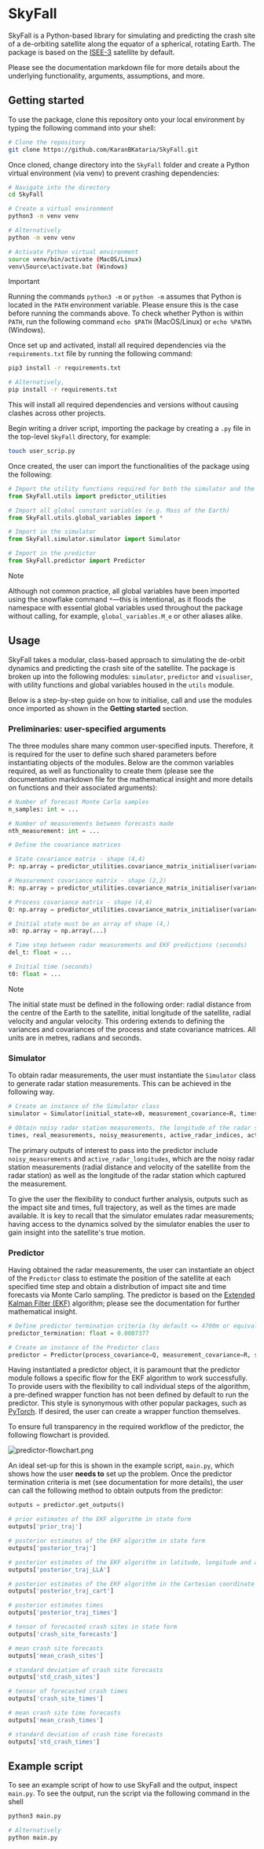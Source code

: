 
# SkyFall

SkyFall is a Python-based library for simulating and predicting the crash site of a de-orbiting satellite along the equator of a spherical, rotating Earth. The package is based on the [ISEE-3](https://science.nasa.gov/mission/isee-3-ice/) satellite by default.

Please see the documentation markdown file for more details about the underlying functionality, arguments, assumptions, and more. 

## Getting started

To use the package, clone this repository onto your local environment by typing the following command into your shell:

```bash
# Clone the repository
git clone https://github.com/KaranBKataria/SkyFall.git
```

Once cloned, change directory into the `SkyFall` folder and create a Python virtual environment (via venv) to prevent crashing dependencies:

```bash
# Navigate into the directory
cd SkyFall

# Create a virtual environment
python3 -m venv venv

# Alternatively
python -m venv venv

# Activate Python virtual environment
source venv/bin/activate (MacOS/Linux)
venv\Source\activate.bat (Windows)
```

> [!IMPORTANT]  
Running the commands `python3 -m` or `python -m` assumes that Python is located in the `PATH` environment variable. Please ensure this is the case before running the commands above. To check whether Python is within `PATH`, run the following command `echo $PATH` (MacOS/Linux) or `echo %PATH%` (Windows).

Once set up and activated, install all required dependencies via the `requirements.txt` file by running the following command:

```bash
pip3 install -r requirements.txt

# Alternatively,
pip install -r requirements.txt
```

This will install all required dependencies and versions without causing clashes across other projects.

Begin writing a driver script, importing the package by creating a `.py` file in the top-level `SkyFall` directory, for example:

```bash
touch user_scrip.py
```

Once created, the user can import the functionalities of the package using the following:

```python
# Import the utility functions required for both the simulator and the predictor
from SkyFall.utils import predictor_utilities

# Import all global constant variables (e.g. Mass of the Earth)
from SkyFall.utils.global_variables import *

# Import in the simulator
from SkyFall.simulator.simulator import Simulator

# Import in the predictor
from SkyFall.predictor import Predictor
```

>[!NOTE]
Although not common practice, all global variables have been imported using the snowflake command `*`—this is intentional, as it floods the namespace with essential global variables used throughout the package without calling, for example, `global_variables.M_e` or other aliases alike.

## Usage

SkyFall takes a modular, class-based approach to simulating the de-orbit dynamics and predicting the crash site of the satellite. The package is broken up into the following modules: `simulator`, `predictor` and `visualiser`, with utility functions and global variables housed in the `utils` module.

Below is a step-by-step guide on how to initialise, call and use the modules once imported as shown in the **Getting started** section.

### Preliminaries: user-specified arguments

The three modules share many common user-specified inputs. Therefore, it is required for the user to define such shared parameters before instantiating objects of the modules. Below are the common variables required, as well as functionality to create them (please see the documentation markdown file for the mathematical insight and more details on functions and their associated arguments):

```python
# Number of forecast Monte Carlo samples 
n_samples: int = ...

# Number of measurements between forecasts made
nth_measurement: int = ...

# Define the covariance matrices

# State covariance matrix - shape (4,4)
P: np.array = predictor_utilities.covariance_matrix_initialiser(variances=[...], covariances=[...])

# Measurement covariance matrix - shape (2,2)
R: np.array = predictor_utilities.covariance_matrix_initialiser(variances=[...], covariances=[...])

# Process covariance matrix - shape (4,4)
Q: np.array = predictor_utilities.covariance_matrix_initialiser(variances=[...], covariances=[...])

# Initial state must be an array of shape (4,)
x0: np.array = np.array(...)

# Time step between radar measurements and EKF predictions (seconds)
del_t: float = ...

# Initial time (seconds)
t0: float = ...
```

>[!NOTE]
> The initial state must be defined in the following order: radial distance from the centre of the Earth to the satellite, initial longitude of the satellite, radial velocity and angular velocity. This ordering extends to defining the variances and covariances of the process and state covariance matrices. All units are in metres, radians and seconds.
>
### Simulator

To obtain radar measurements, the user must instantiate the `Simulator` class to generate radar station measurements. This can be achieved in the following way.

```python
# Create an instance of the Simulator class
simulator = Simulator(initial_state=x0, measurement_covariance=R, timestep=del_t, t0=t0)

# Obtain noisy radar station measurements, the longitude of the radar station which provided a given measurement and additional outputs
times, real_measurements, noisy_measurements, active_radar_indices, active_radar_longitudes, crash_site, crash_time, full_trajectory = simulator.get_measurements()
```

The primary outputs of interest to pass into the predictor include `noisy_measurements` and `active_radar_longitudes`, which are the noisy radar station measurements (radial distance and velocity of the satellite from the radar station) as well as the longitude of the radar station which captured the measurement.

To give the user the flexibility to conduct further analysis, outputs such as the impact site and times, full trajectory, as well as the times are made available. It is key to recall that the simulator emulates radar measurements; having access to the dynamics solved by the simulator enables the user to gain insight into the satellite's true motion. 

### Predictor

Having obtained the radar measurements, the user can instantiate an object of the `Predictor` class to estimate the position of the satellite at each specified time step and obtain a distribution of impact site and time forecasts via Monte Carlo sampling. The predictor is based on the [Extended Kalman Filter (EKF)](https://www.researchgate.net/publication/2888846_Kalman_and_Extended_Kalman_Filters_Concept_Derivation_and_Properties) algorithm; please see the documentation for further mathematical insight.

```python
# Define predictor termination criteria (by default <= 4700m or equivalently <= 0.0007377 in radians - based on Tranquility Base)
predictor_termination: float = 0.0007377

# Create an instance of the Predictor class
predictor = Predictor(process_covariance=Q, measurement_covariance=R, state_covariance=P, initial_state=x0, timestep=del_t, t0=t0)
```

Having instantiated a predictor object, it is paramount that the predictor module follows a specific flow for the EKF algorithm to work successfully. To provide users with the flexibility to call individual steps of the algorithm, a pre-defined wrapper function has not been defined by default to run the predictor. This style is synonymous with other popular packages, such as [PyTorch](https://pytorch.org/). If desired, the user can create a wrapper function themselves. 

To ensure full transparency in the required workflow of the predictor, the following flowchart is provided.

![predictor-flowchart.png](https://i.postimg.cc/SRgPm61F/Screenshot-2025-05-18-at-13-00-45.png)

An ideal set-up for this is shown in the example script, `main.py`, which shows how the user **needs to** set up the problem. Once the predictor termination criteria is met (see documentation for more details), the user can call the following method to obtain outputs from the predictor:

```python
outputs = predictor.get_outputs()

# prior estimates of the EKF algorithm in state form
outputs['prior_traj']

# posterior estimates of the EKF algorithm in state form
outputs['posterior_traj']

# posterior estimates of the EKF algorithm in latitude, longitude and altitude
outputs['posterior_traj_LLA']

# posterior estimates of the EKF algorithm in the Cartesian coordinate system  
outputs['posterior_traj_cart']

# posterior estimates times 
outputs['posterior_traj_times']

# tensor of forecasted crash sites in state form 
outputs['crash_site_forecasts']

# mean crash site forecasts
outputs['mean_crash_sites']

# standard deviation of crash site forecasts
outputs['std_crash_sites']

# tensor of forecasted crash times  
outputs['crash_site_times']

# mean crash site time forecasts
outputs['mean_crash_times']

# standard deviation of crash time forecasts
outputs['std_crash_times']
```

## Example script

To see an example script of how to use SkyFall and the output, inspect `main.py`. To see the output, run the script via the following command in the shell

```bash
python3 main.py

# Alternatively
python main.py
```
